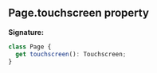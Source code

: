 ## Page.touchscreen property

**Signature:**

```typescript
class Page {
  get touchscreen(): Touchscreen;
}
```
